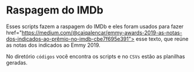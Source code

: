 <h1>Raspagem do IMDb</h1>

Esses scripts fazem a raspagem do IMDb e eles foram usados para fazer<a> href="https://medium.com/@caiqalencar/emmy-awards-2019-as-notas-dos-indicados-ao-prêmio-no-imdb-cbe7f695e391"> esse texto</a>, que reúne as notas dos indicados ao Emmy 2019.

No diretório <code>códigos</code> você encontra os scripts e no <code>CSVs</code> estão as planilhas geradas.
